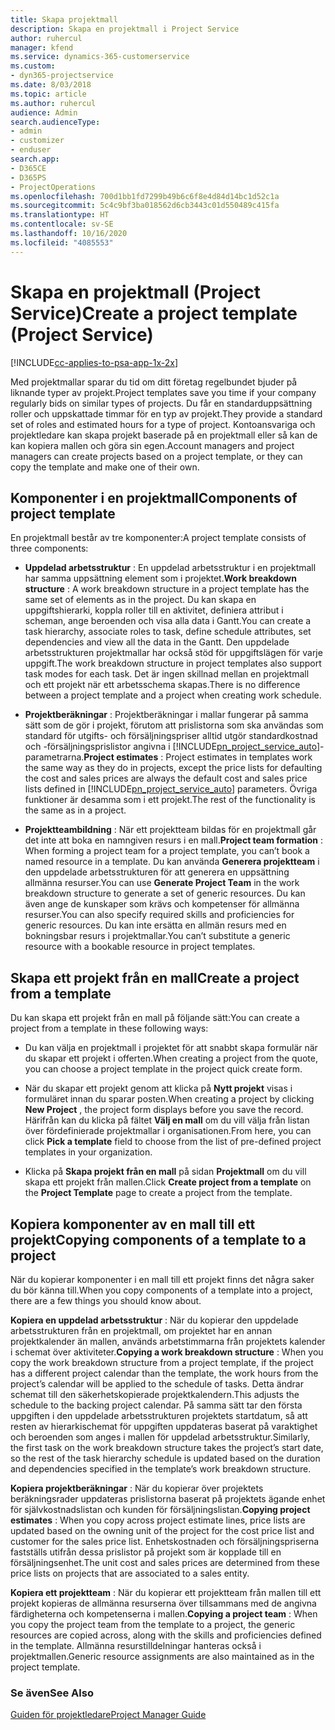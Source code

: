 ```yaml
---
title: Skapa projektmall
description: Skapa en projektmall i Project Service
author: ruhercul
manager: kfend
ms.service: dynamics-365-customerservice
ms.custom:
- dyn365-projectservice
ms.date: 8/03/2018
ms.topic: article
ms.author: ruhercul
audience: Admin
search.audienceType:
- admin
- customizer
- enduser
search.app:
- D365CE
- D365PS
- ProjectOperations
ms.openlocfilehash: 700d1bb1fd7299b49b6c6f8e4d84d14bc1d52c1a
ms.sourcegitcommit: 5c4c9bf3ba018562d6cb3443c01d550489c415fa
ms.translationtype: HT
ms.contentlocale: sv-SE
ms.lasthandoff: 10/16/2020
ms.locfileid: "4085553"
---
```

# <a name="create-a-project-template-project-service"></a><span data-ttu-id="11140-103">Skapa en projektmall (Project Service)</span><span class="sxs-lookup"><span data-stu-id="11140-103">Create a project template (Project Service)</span></span>

[!INCLUDE[cc-applies-to-psa-app-1x-2x](../includes/cc-applies-to-psa-app-1x-2x.md)]

<span data-ttu-id="11140-104">Med projektmallar sparar du tid om ditt företag regelbundet bjuder på liknande typer av projekt.</span><span class="sxs-lookup"><span data-stu-id="11140-104">Project templates save you time if your company regularly bids on similar types of projects.</span></span> <span data-ttu-id="11140-105">Du får en standarduppsättning roller och uppskattade timmar för en typ av projekt.</span><span class="sxs-lookup"><span data-stu-id="11140-105">They provide a standard set of roles and estimated hours for a type of project.</span></span> <span data-ttu-id="11140-106">Kontoansvariga och projektledare kan skapa projekt baserade på en projektmall eller så kan de kan kopiera mallen och göra sin egen.</span><span class="sxs-lookup"><span data-stu-id="11140-106">Account managers and project managers can create projects based on a project template, or they can copy the template and make one of their own.</span></span>  
  
## <a name="components-of-project-template"></a><span data-ttu-id="11140-107">Komponenter i en projektmall</span><span class="sxs-lookup"><span data-stu-id="11140-107">Components of project template</span></span>
 <span data-ttu-id="11140-108">En projektmall består av tre komponenter:</span><span class="sxs-lookup"><span data-stu-id="11140-108">A project template consists of three components:</span></span>  
  
- <span data-ttu-id="11140-109">**Uppdelad arbetsstruktur** : En uppdelad arbetsstruktur i en projektmall har samma uppsättning element som i projektet.</span><span class="sxs-lookup"><span data-stu-id="11140-109">**Work breakdown structure** : A work breakdown structure in a project template has the same set of elements as in the project.</span></span> <span data-ttu-id="11140-110">Du kan skapa en uppgiftshierarki, koppla roller till en aktivitet, definiera attribut i scheman, ange beroenden och visa alla data i Gantt.</span><span class="sxs-lookup"><span data-stu-id="11140-110">You can create a task hierarchy, associate roles to task, define schedule attributes, set dependencies and view all the data in the Gantt.</span></span> <span data-ttu-id="11140-111">Den uppdelade arbetsstrukturen projektmallar har också stöd för uppgiftslägen för varje uppgift.</span><span class="sxs-lookup"><span data-stu-id="11140-111">The work breakdown structure in project templates also support task modes for each task.</span></span> <span data-ttu-id="11140-112">Det är ingen skillnad mellan en projektmall och ett projekt när ett arbetsschema skapas.</span><span class="sxs-lookup"><span data-stu-id="11140-112">There is no difference between a project template and a project when creating work schedule.</span></span>  
  
- <span data-ttu-id="11140-113">**Projektberäkningar** : Projektberäkningar i mallar fungerar på samma sätt som de gör i projekt, förutom att prislistorna som ska användas som standard för utgifts- och försäljningspriser alltid utgör standardkostnad och -försäljningsprislistor angivna i [!INCLUDE[pn_project_service_auto](../includes/pn-project-service-auto.md)]-parametrarna.</span><span class="sxs-lookup"><span data-stu-id="11140-113">**Project estimates** : Project estimates in templates work the same way as they do in projects, except the price lists for defaulting the cost and sales prices are always the default cost and sales price lists defined in [!INCLUDE[pn_project_service_auto](../includes/pn-project-service-auto.md)] parameters.</span></span> <span data-ttu-id="11140-114">Övriga funktioner är desamma som i ett projekt.</span><span class="sxs-lookup"><span data-stu-id="11140-114">The rest of the functionality is the same as in a project.</span></span>  
  
- <span data-ttu-id="11140-115">**Projektteambildning** : När ett projektteam bildas för en projektmall går det inte att boka en namngiven resurs i en mall.</span><span class="sxs-lookup"><span data-stu-id="11140-115">**Project team formation** : When forming a project team for a project template, you can’t book a named resource in a template.</span></span> <span data-ttu-id="11140-116">Du kan använda **Generera projektteam** i den uppdelade arbetsstrukturen för att generera en uppsättning allmänna resurser.</span><span class="sxs-lookup"><span data-stu-id="11140-116">You can use **Generate Project Team** in the work breakdown structure to generate a set of generic resources.</span></span> <span data-ttu-id="11140-117">Du kan även ange de kunskaper som krävs och kompetenser för allmänna resurser.</span><span class="sxs-lookup"><span data-stu-id="11140-117">You can also specify required skills and proficiencies for generic resources.</span></span> <span data-ttu-id="11140-118">Du kan inte ersätta en allmän resurs med en bokningsbar resurs i projektmallar.</span><span class="sxs-lookup"><span data-stu-id="11140-118">You can’t substitute a generic resource with a bookable resource in project templates.</span></span>  
  
## <a name="create-a-project-from-a-template"></a><span data-ttu-id="11140-119">Skapa ett projekt från en mall</span><span class="sxs-lookup"><span data-stu-id="11140-119">Create a project from a template</span></span>  
 <span data-ttu-id="11140-120">Du kan skapa ett projekt från en mall på följande sätt:</span><span class="sxs-lookup"><span data-stu-id="11140-120">You can create a project from a template in these following ways:</span></span>  
  
-   <span data-ttu-id="11140-121">Du kan välja en projektmall i projektet för att snabbt skapa formulär när du skapar ett projekt i offerten.</span><span class="sxs-lookup"><span data-stu-id="11140-121">When creating a project from the quote, you can choose a project template in the project quick create form.</span></span>  
  
-   <span data-ttu-id="11140-122">När du skapar ett projekt genom att klicka på **Nytt projekt** visas i formuläret innan du sparar posten.</span><span class="sxs-lookup"><span data-stu-id="11140-122">When creating a project by clicking **New Project** , the project form displays before you save the record.</span></span> <span data-ttu-id="11140-123">Härifrån kan du klicka på fältet **Välj en mall** om du vill välja från listan över fördefinierade projektmallar i organisationen.</span><span class="sxs-lookup"><span data-stu-id="11140-123">From here, you can click **Pick a template** field to choose from the list of pre-defined project templates in your organization.</span></span>  
  
-   <span data-ttu-id="11140-124">Klicka på **Skapa projekt från en mall** på sidan **Projektmall** om du vill skapa ett projekt från mallen.</span><span class="sxs-lookup"><span data-stu-id="11140-124">Click **Create project from a template** on the **Project Template** page to create a project from the template.</span></span>  
  
## <a name="copying-components-of-a-template-to-a-project"></a><span data-ttu-id="11140-125">Kopiera komponenter av en mall till ett projekt</span><span class="sxs-lookup"><span data-stu-id="11140-125">Copying components of a template to a project</span></span>  
 <span data-ttu-id="11140-126">När du kopierar komponenter i en mall till ett projekt finns det några saker du bör känna till.</span><span class="sxs-lookup"><span data-stu-id="11140-126">When you copy components of a template into a project, there are a few things you should know about.</span></span>  
  
 <span data-ttu-id="11140-127">**Kopiera en uppdelad arbetsstruktur** : När du kopierar den uppdelade arbetsstrukturen från en projektmall, om projektet har en annan projektkalender än mallen, används arbetstimmarna från projektets kalender i schemat över aktiviteter.</span><span class="sxs-lookup"><span data-stu-id="11140-127">**Copying a work breakdown structure** : When you copy the work breakdown structure from a project template, if the project has a different project calendar than the template, the work hours from the project’s calendar will be applied to the schedule of tasks.</span></span> <span data-ttu-id="11140-128">Detta ändrar schemat till den säkerhetskopierade projektkalendern.</span><span class="sxs-lookup"><span data-stu-id="11140-128">This adjusts the schedule to the backing project calendar.</span></span> <span data-ttu-id="11140-129">På samma sätt tar den första uppgiften i den uppdelade arbetsstrukturen projektets startdatum, så att resten av hierarkischemat för uppgiften uppdateras baserat på varaktighet och beroenden som anges i mallen för uppdelad arbetsstruktur.</span><span class="sxs-lookup"><span data-stu-id="11140-129">Similarly, the first task on the work breakdown structure takes the project’s start date, so the rest of the task hierarchy schedule is updated based on the duration and dependencies specified in the template’s work breakdown structure.</span></span>  
  
 <span data-ttu-id="11140-130">**Kopiera projektberäkningar** : När du kopierar över projektets beräkningsrader uppdateras prislistorna baserat på projektets ägande enhet för självkostnadslistan och kunden för försäljningslistan.</span><span class="sxs-lookup"><span data-stu-id="11140-130">**Copying project estimates** : When you copy across project estimate lines, price lists are updated based on the owning unit of the project for the cost price list and customer for the sales price list.</span></span> <span data-ttu-id="11140-131">Enhetskostnaden och försäljningspriserna fastställs utifrån dessa prislistor på projekt som är kopplade till en försäljningsenhet.</span><span class="sxs-lookup"><span data-stu-id="11140-131">The unit cost and sales prices are determined from these price lists on projects that are associated to a sales entity.</span></span>  
  
 <span data-ttu-id="11140-132">**Kopiera ett projektteam** : När du kopierar ett projektteam från mallen till ett projekt kopieras de allmänna resurserna över tillsammans med de angivna färdigheterna och kompetenserna i mallen.</span><span class="sxs-lookup"><span data-stu-id="11140-132">**Copying a project team** : When you copy the project team from the template to a project, the generic resources are copied across, along with the skills and proficiencies defined in the template.</span></span> <span data-ttu-id="11140-133">Allmänna resurstilldelningar hanteras också i projektmallen.</span><span class="sxs-lookup"><span data-stu-id="11140-133">Generic resource assignments are also maintained as in the project template.</span></span>  
  
### <a name="see-also"></a><span data-ttu-id="11140-134">Se även</span><span class="sxs-lookup"><span data-stu-id="11140-134">See Also</span></span>  
 [<span data-ttu-id="11140-135">Guiden för projektledare</span><span class="sxs-lookup"><span data-stu-id="11140-135">Project Manager Guide</span></span>](../psa/project-manager-guide.md)
